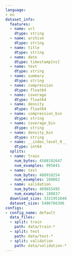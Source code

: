 ```yaml
---
language:
- en
dataset_info:
  features:
  - name: url
    dtype: string
  - name: archive
    dtype: string
  - name: title
    dtype: string
  - name: date
    dtype: timestamp[ns]
  - name: text
    dtype: string
  - name: summary
    dtype: string
  - name: compression
    dtype: float64
  - name: coverage
    dtype: float64
  - name: density
    dtype: float64
  - name: compression_bin
    dtype: string
  - name: coverage_bin
    dtype: string
  - name: density_bin
    dtype: string
  - name: __index_level_0__
    dtype: int64
  splits:
  - name: train
    num_bytes: 4508192647
    num_examples: 995041
  - name: test
    num_bytes: 488918254
    num_examples: 108862
  - name: validation
    num_bytes: 489655495
    num_examples: 108837
  download_size: 3331951040
  dataset_size: 5486766396
configs:
- config_name: default
  data_files:
  - split: train
    path: data/train-*
  - split: test
    path: data/test-*
  - split: validation
    path: data/validation-*
---
```

